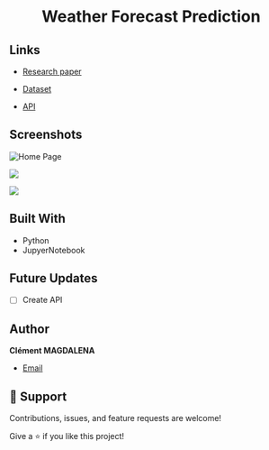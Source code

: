 <h1 align="center">Weather Forecast Prediction</h1>


## Links

- [Research paper](https://arxiv.org/abs/2111.15397)

- [Dataset](https://www.kaggle.com/datasets/jsphyg/weather-dataset-rattle-package)

- [API](<API Link> "API")

## Screenshots

![Home Page](/screenshots/1.png "Home Page")

![](/screenshots/2.png)

![](/screenshots/3.png)


## Built With

- Python
- JupyerNotebook

## Future Updates

- [ ] Create API

## Author

**Clément MAGDALENA**

- [Email](mailto:clmntmagdalena@gmail.com?subject=Hi "Hi!")

## 🤝 Support

Contributions, issues, and feature requests are welcome!

Give a ⭐️ if you like this project!
